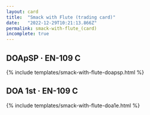 ```yaml
---
layout: card
title:  "Smack with Flute (trading card)"
date:   "2022-12-29T10:21:13.866Z"
permalink: smack-with-flute_(card)
incomplete: true
---
```


## DOApSP &middot; EN-109 C

{% include templates/smack-with-flute-doapsp.html %}


## DOA 1st &middot; EN-109 C

{% include templates/smack-with-flute-doa1e.html %}
